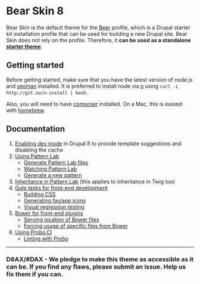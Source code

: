# Bear Skin 8

Bear Skin is the default theme for the [Bear](https://github.com/zivtech/bear) profile, which is a Drupal starter kit installation profile that can be used for building a new Drupal site. Bear Skin does not rely on the profile. Therefore, it **can be used as a standalone [starter theme](https://www.drupal.org/node/323993)**.

## Getting started

Before getting started, make sure that you have the latest version of node.js and [yeoman](http://yeoman.io/) installed. It is preferred to install node via [n](https://www.npmjs.com/package/n) using `curl -L http://git.io/n-install | bash`.  

Also, you will need to have [composer](https://getcomposer.org/doc/00-intro.md) installed. On a Mac, this is easiest with [homebrew](http://brew.sh/).

## Documentation

1. [Enabling dev mode](docs/dev_mode.md) in Drupal 8 to provide template suggestions and disabling the cache
1. [Using Pattern Lab](docs/pattern_lab.md)
    - [Generate Pattern Lab files](docs/pattern_lab.md#generate-pattern-lab-files)
    - [Watching Pattern Lab](docs/pattern_lab.md#watching-pattern-lab)
    - [Generate a new pattern](docs/pattern_lab.md#generate-a-pattern)
1. [Inheritance in Pattern Lab](docs/pattern_lab_inheritance.md) (this applies to inheritance in Twig too)
1. [Gulp tasks for front-end development](docs/gulp.md)
    - [Building CSS](docs/gulp.md#building-css)
    - [Generating fav/app icons](docs/gulp.md#generating-favicons)
    - [Visual regression testing](docs/gulp.md#visual-regression-testing)
1. [Bower for front-end plugins](docs/bower.md)
    - [Serving location of Bower files](docs/bower.md#serving-location-of-bower-files)
    - [Forcing usage of specific files from Bower](docs/bower.md#forcing-usage-of-specific-files-from-bower)
1. [Using Probo.CI](docs/probo.md)
    - [Linting with Probo](docs/probo.md#linting-with-probo)


* * *

### D8AX/#DAX - We pledge to make this theme as accessible as it can be. If you find any flaws, please submit an issue. Help us fix them if you can.
